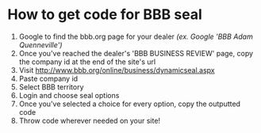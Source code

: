 # How to get code for BBB seal

1. Google to find the bbb.org page for your dealer *(ex. Google 'BBB Adam Quenneville')*
2. Once you've reached the dealer's 'BBB BUSINESS REVIEW' page, copy the company id at the end of the site's url 
3. Visit <a href="http://www.bbb.org/online/business/dynamicseal.aspx" target="_blank">http://www.bbb.org/online/business/dynamicseal.aspx</a>
4. Paste company id
5. Select BBB territory
6. Login and choose seal options
7. Once you've selected a choice for every option, copy the outputted code
8. Throw code wherever needed on your site!
